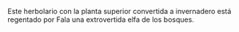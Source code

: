 Este herbolario con la planta superior convertida a invernadero está regentado por Fala una extrovertida elfa de los bosques.